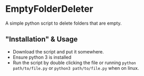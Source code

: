 # EmptyFolderDeleter

A simple python script to delete folders that are empty.

## "Installation" & Usage

 * Download the script and put it somewhere.
 * Ensure python 3 is installed
 * Run the script by double clicking the file or running `python path/to/file.py` or `python3 path/to/file.py` when on linux.
